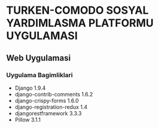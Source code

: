 # TURKEN-COMODO SOSYAL YARDIMLASMA PLATFORMU UYGULAMASI #

## Web Uygulamasi ##
### Uygulama Bagimliklari ###

- Django 1.9.4
- django-contrib-comments 1.6.2
- django-crispy-forms 1.6.0
- django-registration-redux 1.4
- djangorestframework 3.3.3
- Pillow 3.1.1

